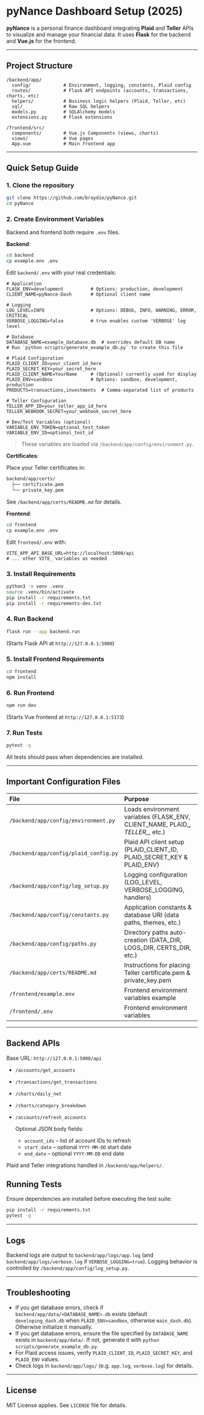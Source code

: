 # pyNance Dashboard Setup (2025)

**pyNance** is a personal finance dashboard integrating **Plaid** and **Teller** APIs to visualize and manage your financial data. It uses **Flask** for the backend and **Vue.js** for the frontend.

---

## Project Structure

```
/backend/app/
  config/            # Environment, logging, constants, Plaid config
  routes/            # Flask API endpoints (accounts, transactions, charts, etc)
  helpers/           # Business logic helpers (Plaid, Teller, etc)
  sql/               # Raw SQL helpers
  models.py          # SQLAlchemy models
  extensions.py      # Flask extensions

/frontend/src/
  components/        # Vue.js Components (views, charts)
  views/             # Vue pages
  App.vue            # Main frontend app
```

---

## Quick Setup Guide

### 1. Clone the repository

```bash
git clone https://github.com/braydio/pyNance.git
cd pyNance
```

### 2. Create Environment Variables

Backend and frontend both require `.env` files.

**Backend**:

```bash
cd backend
cp example.env .env
```

Edit `backend/.env` with your real credentials:

```dotenv
# Application
FLASK_ENV=development          # Options: production, development
CLIENT_NAME=pyNance-Dash       # Optional client name

# Logging
LOG_LEVEL=INFO                 # Options: DEBUG, INFO, WARNING, ERROR, CRITICAL
VERBOSE_LOGGING=false          # true enables custom 'VERBOSE' log level

# Database
DATABASE_NAME=example_database.db  # overrides default DB name
# Run `python scripts/generate_example_db.py` to create this file

# Plaid Configuration
PLAID_CLIENT_ID=your_client_id_here
PLAID_SECRET_KEY=your_secret_here
PLAID_CLIENT_NAME=YourName     # (Optional) currently used for display
PLAID_ENV=sandbox              # Options: sandbox, development, production
PRODUCTS=transactions,investments  # Comma-separated list of products

# Teller Configuration
TELLER_APP_ID=your_teller_app_id_here
TELLER_WEBHOOK_SECRET=your_webhook_secret_here

# Dev/Test Variables (optional)
VARIABLE_ENV_TOKEN=optional_test_token
VARIABLE_ENV_ID=optional_test_id
```

> These variables are loaded via `/backend/app/config/environment.py`.

**Certificates**:

Place your Teller certificates in:

```bash
backend/app/certs/
  ├── certificate.pem
  └── private_key.pem
```

See `/backend/app/certs/README.md` for details.

**Frontend**:

```bash
cd frontend
cp example.env .env
```

Edit `frontend/.env` with:

```dotenv
VITE_APP_API_BASE_URL=http://localhost:5000/api
# ... other VITE_ variables as needed
```

### 3. Install Requirements

```bash
python3 -m venv .venv
source .venv/bin/activate
pip install -r requirements.txt
pip install -r requirements-dev.txt
```

### 4. Run Backend

```bash
flask run --app backend.run
```

(Starts Flask API at `http://127.0.0.1:5000`)

### 5. Install Frontend Requirements

```bash
cd frontend
npm install
```

### 6. Run Frontend

```bash
npm run dev
```

(Starts Vue frontend at `http://127.0.0.1:5173`)

### 7. Run Tests

```bash
pytest -q
```

All tests should pass when dependencies are installed.

---

## Important Configuration Files

| File | Purpose |
|:--|:--|
| `/backend/app/config/environment.py`    | Loads environment variables (FLASK_ENV, CLIENT_NAME, PLAID_*, TELLER_*, etc.) |
| `/backend/app/config/plaid_config.py`   | Plaid API client setup (PLAID_CLIENT_ID, PLAID_SECRET_KEY & PLAID_ENV) |
| `/backend/app/config/log_setup.py`      | Logging configuration (LOG_LEVEL, VERBOSE_LOGGING, handlers) |
| `/backend/app/config/constants.py`      | Application constants & database URI (data paths, themes, etc.) |
| `/backend/app/config/paths.py`          | Directory paths auto-creation (DATA_DIR, LOGS_DIR, CERTS_DIR, etc.) |
| `/backend/app/certs/README.md`          | Instructions for placing Teller certificate.pem & private_key.pem |
| `/frontend/example.env`                 | Frontend environment variables example |
| `/frontend/.env`                        | Frontend environment variables |

---

## Backend APIs

Base URL: `http://127.0.0.1:5000/api`

- `/accounts/get_accounts`
- `/transactions/get_transactions`
- `/charts/daily_net`
- `/charts/category_breakdown`
- `/accounts/refresh_accounts`

  Optional JSON body fields:

  - `account_ids` – list of account IDs to refresh
  - `start_date` – optional `YYYY-MM-DD` start date
  - `end_date` – optional `YYYY-MM-DD` end date

Plaid and Teller integrations handled in `/backend/app/helpers/`.

## Running Tests

Ensure dependencies are installed before executing the test suite:

```bash
pip install -r requirements.txt
pytest -q
```


---

## Logs

Backend logs are output to `backend/app/logs/app.log` (and `backend/app/logs/verbose.log` if `VERBOSE_LOGGING=true`). Logging behavior is controlled by `/backend/app/config/log_setup.py`.

---

## Troubleshooting

- If you get database errors, check if `backend/app/data/<DATABASE_NAME>.db` exists (default `developing_dash.db` when `PLAID_ENV=sandbox`, otherwise `main_dash.db`). Otherwise initialize it manually.
- If you get database errors, ensure the file specified by `DATABASE_NAME` exists in `backend/app/data/`. If not, generate it with `python scripts/generate_example_db.py`.
- For Plaid access issues, verify `PLAID_CLIENT_ID`, `PLAID_SECRET_KEY`, and `PLAID_ENV` values.
- Check logs in `backend/app/logs/` (e.g. `app.log`, `verbose.log`) for details.

---

## License

MIT License applies. See `LICENSE` file for details.
